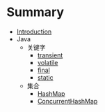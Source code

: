 # Summary

* [Introduction](README.md)
* Java
  * 关键字
    * [transient](java/transient.md)
    * [volatile](java/volatile.md)
    * [final](java/final.md)
    * [static](java/static.md)
  * 集合
    * [HashMap](java/HashMap.md)
    * [ConcurrentHashMap](java/ConcurrentHashMap.md)

